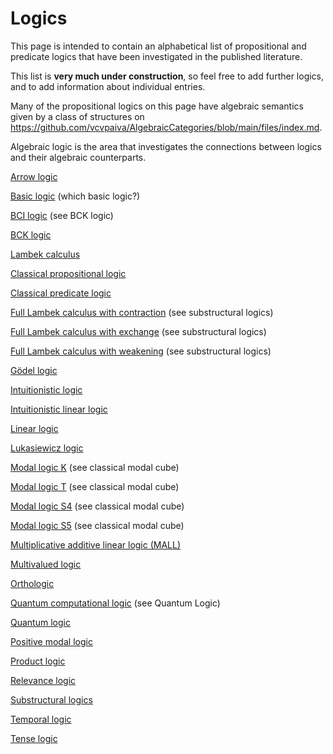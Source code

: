 # Logics

This page is intended to contain an alphabetical list of propositional and predicate logics that have been investigated in the published literature.

This list is **very much under construction**, so feel free to add further logics, and to add information about individual entries.

Many of the propositional logics on this page have algebraic semantics given by a class of structures on https://github.com/vcvpaiva/AlgebraicCategories/blob/main/files/index.md. 

Algebraic logic is the area that investigates the connections between logics and their algebraic counterparts.

  [Arrow logic](logics/arrow_logic.md) 
  
  [Basic logic](basic_logics.md) (which basic logic?)
  
  [BCI logic](bci_logics.md) (see BCK logic)
  
  [BCK logic](logics/bck_logic.md) 
  
  [Lambek calculus](logics/lambek_calculus.md)
  
  [Classical propositional logic](logics/classical_propositional_logic.md)
  
  [Classical predicate logic](logics/classical_predicate_logic.md)
  
  [Full Lambek calculus with contraction](full_lambek_calculus_with_contraction.md) (see substructural logics)
  
  [Full Lambek calculus with exchange](logics/full_lambek_calculus_with_exchange.md) (see substructural logics)
  
  [Full Lambek calculus with weakening](logics/full_lambek_calculus_with_weakening.md) (see substructural logics)
  
  [Gödel logic](logics/gödel_logic.md)
  
  [Intuitionistic logic](logics/intuitionistic_logic.md)
  
  [Intuitionistic linear logic](logics/intuitionistic_linear_logic.md) 
  
  [Linear logic](logics/linear_logic.md)
  
  [Lukasiewicz logic](logics/lukasiewicz_logics.md)
  
  [Modal logic K](logics/modal_logic_ks.md) (see classical modal cube)
  
  [Modal logic T](\logics/modal_logic_ts.md)  (see classical modal cube)
  
  [Modal logic S4](logics/modal_logic_s4s.md) (see classical modal cube)
  
  [Modal logic S5](\logics/modal_logic_s5s.md) (see classical modal cube)
  
  [Multiplicative additive linear logic (MALL)](logics/multiplicative_additive_linear_logic.md)
  
  [Multivalued logic](logics/multivalued_logic.md)
  
  [Orthologic](logics/orthologic.md)
  
  [Quantum computational logic](quantum_computational_logics.md) (see Quantum Logic)
  
  [Quantum logic](logics/quantum_logic.md)
  
  [Positive modal logic](logics/positive_modal_logic.md)
  
  [Product logic](logics/product_logic.md)
  
  [Relevance logic](logics/relevance_logic.md)
  
  [Substructural logics](logics/substructural_logic.md)
  
  [Temporal logic](logics/temporal_logic.md)
  
  [Tense logic](logics/tense_logic.md)
